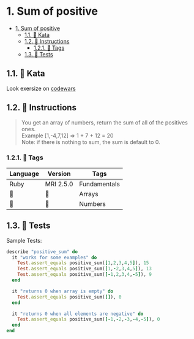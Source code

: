 # 1. Sum of positive

<!-- TOC -->

- [1. Sum of positive](#1-sum-of-positive)
  - [1.1. :dart: Kata](#11-dart-kata)
  - [1.2. :scroll: Instructions](#12-scroll-instructions)
    - [1.2.1. :pencil: Tags](#121-pencil-tags)
  - [1.3. :horse: Tests](#13-horse-tests)

<!-- /TOC -->

## 1.1. :dart: Kata

Look exersize on [codewars](https://www.codewars.com/kata/sum-of-positive/train/ruby)

## 1.2. :scroll: Instructions

> You get an array of numbers, return the sum of all of the positives ones.  
> Example [1,-4,7,12] => 1 + 7 + 12 = 20  
> Note: if there is nothing to sum, the sum is default to 0.

### 1.2.1. :pencil: Tags

| Language | Version   | Tags         |
| -------- | --------- | ------------ |
| Ruby     | MRI 2.5.0 | Fundamentals |
| :gem:    | :gem:     | Arrays       |
| :gem:    | :gem:     | Numbers      |

## 1.3. :horse: Tests

Sample Tests:

```ruby
describe "positive_sum" do
  it "works for some examples" do
    Test.assert_equals positive_sum([1,2,3,4,5]), 15
    Test.assert_equals positive_sum([1,-2,3,4,5]), 13
    Test.assert_equals positive_sum([-1,2,3,4,-5]), 9
  end

  it "returns 0 when array is empty" do
    Test.assert_equals positive_sum([]), 0
  end

  it "returns 0 when all elements are negative" do
    Test.assert_equals positive_sum([-1,-2,-3,-4,-5]), 0
  end
end
```
